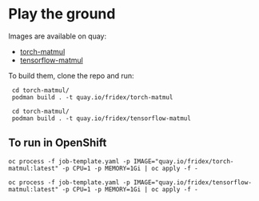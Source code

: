 # Play the ground

Images are available on quay:

 - [torch-matmul](https://quay.io/repository/fridex/torch-matmul)
 - [tensorflow-matmul](https://quay.io/repository/fridex/tensorflow-matmul)

To build them, clone the repo and run:

```
 cd torch-matmul/
 podman build . -t quay.io/fridex/torch-matmul
```

```
 cd torch-matmul/
 podman build . -t quay.io/fridex/tensorflow-matmul
```

## To run in OpenShift

```
oc process -f job-template.yaml -p IMAGE="quay.io/fridex/torch-matmul:latest" -p CPU=1 -p MEMORY=1Gi | oc apply -f -
```

```
oc process -f job-template.yaml -p IMAGE="quay.io/fridex/tensorflow-matmul:latest" -p CPU=1 -p MEMORY=1Gi | oc apply -f -
```
